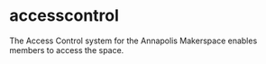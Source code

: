 # accesscontrol

The Access Control system for the Annapolis Makerspace enables members to access the space.


